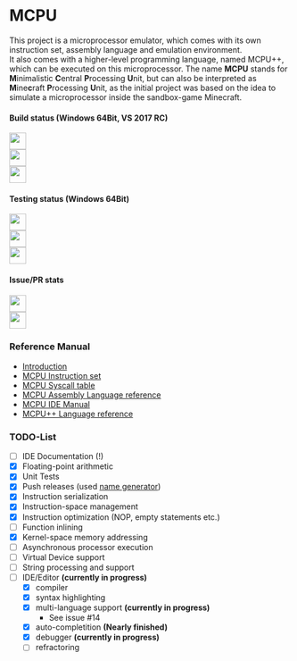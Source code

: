 # MCPU
This project is a microprocessor emulator, which comes with its own instruction set, assembly language and emulation environment.  
It also comes with a higher-level programming language, named MCPU++, which can be executed on this microprocessor.
The name **MCPU** stands for **M**inimalistic **C**entral **P**rocessing **U**nit, but can also be interpreted as **M**ine**c**raft **P**rocessing **U**nit, as the initial project was based on the idea to simulate a microprocessor inside the sandbox-game Minecraft.

#### Build status (Windows 64Bit, VS 2017 RC)
[<img src="https://ci.appveyor.com/api/projects/status/k9t9jqap2iemau3c/branch/master?svg=true&pendingText=master%20-%20pending&failingText=master%20-%20failed&passingText=master%20-%20passed" height="30"/>](https://ci.appveyor.com/project/Unknown6656/mcpu/branch/master)<br/>
[<img src="https://ci.appveyor.com/api/projects/status/k9t9jqap2iemau3c/branch/dev?svg=true&pendingText=dev%20-%20pending&failingText=dev%20-%20failed&passingText=dev%20-%20passed" height="30"/>](https://ci.appveyor.com/project/Unknown6656/mcpu/branch/dev)<br/>
[<img src="https://ci.appveyor.com/api/projects/status/k9t9jqap2iemau3c/branch/mcpu%2B%2B?svg=true&pendingText=mcpu%2B%2B%20-%20pending&failingText=mcpu%2B%2B%20-%20failed&passingText=mcpu%2B%2B%20-%20passed" height="30"/>](https://ci.appveyor.com/project/Unknown6656/mcpu/branch/mcpu%2B%2B)
#### Testing status (Windows 64Bit)
[<img src="https://ci.appveyor.com/api/projects/status/fyvayfc9e82xh6eg/branch/master?svg=true&pendingText=master%20-%20pending&failingText=master%20-%20failed&passingText=master%20-%20passed" height="30"/>](https://ci.appveyor.com/project/Unknown6656/mcpu-he9wv/branch/master)<br/>
[<img src="https://ci.appveyor.com/api/projects/status/fyvayfc9e82xh6eg/branch/dev?svg=true&pendingText=dev%20-%20pending&failingText=dev%20-%20failed&passingText=dev%20-%20passed" height="30"/>](https://ci.appveyor.com/project/Unknown6656/mcpu-he9wv/branch/dev)<br/>
[<img src="https://ci.appveyor.com/api/projects/status/fyvayfc9e82xh6eg/branch/mcpu%2B%2B?svg=true&pendingText=mcpu%2B%2B%20-%20pending&failingText=mcpu%2B%2B%20-%20failed&passingText=mcpu%2B%2B%20-%20passed" height="30"/>](https://ci.appveyor.com/project/Unknown6656/mcpu-he9wv/branch/mcpu%2B%2B)


#### Issue/PR stats

[<img src="http://issuestats.com/github/Unknown6656/MCPU/badge/pr?style=flat" height="30"/>](http://issuestats.com/github/Unknown6656/MCPU)<br/>
[<img src="http://issuestats.com/github/Unknown6656/MCPU/badge/issue?style=flat" height="30"/>](http://issuestats.com/github/Unknown6656/MCPU)<br/>

### Reference Manual

* [Introduction](https://github.com/Unknown6656/MCPU/blob/documentation/Documentation/introduction.md)
* [MCPU Instruction set](https://github.com/Unknown6656/MCPU/blob/documentation/Documentation/instruction-set.md)
* [MCPU Syscall table](https://github.com/Unknown6656/MCPU/blob/documentation/Documentation/syscalls.md)
* [MCPU Assembly Language reference](https://github.com/Unknown6656/MCPU/blob/documentation/Documentation/language-reference.md)
* [MCPU IDE Manual](https://github.com/Unknown6656/MCPU/blob/documentation/Documentation/ide.md)
* [MCPU++ Language reference](https://github.com/Unknown6656/MCPU/blob/documentation/Documentation/mcpu++.md)

### TODO-List

- [ ] IDE Documentation (!)
- [x] Floating-point arithmetic
- [x] Unit Tests
- [x] Push releases (used [name generator](http://www.codenamegenerator.com/))
- [x] Instruction serialization
- [x] Instruction-space management
- [x] Instruction optimization (NOP, empty statements etc.)
- [ ] Function inlining
- [x] Kernel-space memory addressing
- [ ] Asynchronous processor execution
- [ ] Virtual Device support
- [ ] String processing and support
- [ ] IDE/Editor **(currently in progress)**
    - [x] compiler
    - [x] syntax highlighting
    - [X] multi-language support **(currently in progress)**
        - See issue #14
    - [x] auto-completition **(Nearly finished)**
    - [x] debugger **(currently in progress)**
    - [ ] refractoring
